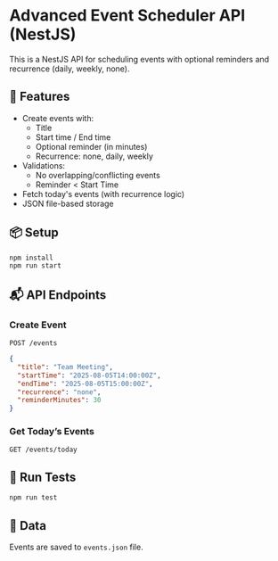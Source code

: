 # Advanced Event Scheduler API (NestJS)

This is a NestJS API for scheduling events with optional reminders and recurrence (daily, weekly, none).

## 🚀 Features

- Create events with:
  - Title
  - Start time / End time
  - Optional reminder (in minutes)
  - Recurrence: none, daily, weekly
- Validations:
  - No overlapping/conflicting events
  - Reminder < Start Time
- Fetch today's events (with recurrence logic)
- JSON file-based storage

## 📦 Setup

```bash
npm install
npm run start
```

## 📬 API Endpoints

### Create Event

`POST /events`

```json
{
  "title": "Team Meeting",
  "startTime": "2025-08-05T14:00:00Z",
  "endTime": "2025-08-05T15:00:00Z",
  "recurrence": "none",
  "reminderMinutes": 30
}
```

### Get Today’s Events

`GET /events/today`

## 🧪 Run Tests

```bash
npm run test
```

## 📁 Data

Events are saved to `events.json` file.
